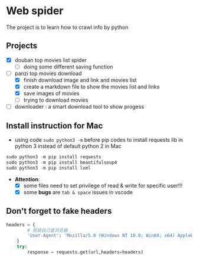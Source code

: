 # Web spider
The project is to learn how to crawl info by python
## Projects
- [x] douban top movies list spider
    - [ ] doing some different saving function
- [ ] panzi top movies download
    - [x] finish download image and link and movies list
    - [x] create a markdown file to show the movies list and links
    - [x] save images of movies
    - [ ] trying to download movies
- [ ] downloader : a smart download tool to show progess
## Install instruction for Mac
- using code `sudo python3 -m` before pip codes to install requests lib in python 3 instead of default python 2 in Mac
```python
sudo python3 -m pip install requests
sudo python3 -m pip install beautifulsoup4
sudo python3 -m pip install lxml
```
- **Attention**: 
    - [x] some files need to set privilege of read & write for specific user!!! 
    - [x] some **bugs** are `tab & space` issues in vscode
## Don't forget to fake headers
```python
headers = {
        # 假装自己是浏览器
        'User-Agent': 'Mozilla/5.0 (Windows NT 10.0; Win64; x64) AppleWebKit/537.36 (KHTML, like Gecko) Chrome/77.0.3865.120 Safari/537.36',
    }
    try:
        response = requests.get(url,headers=headers)
```
